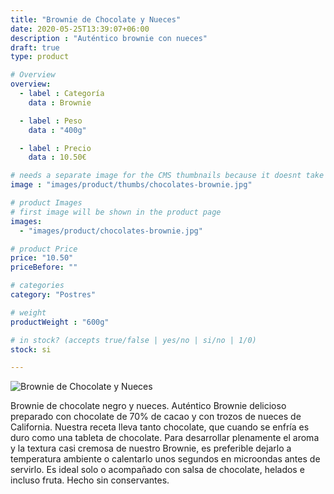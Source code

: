 ```yaml
---
title: "Brownie de Chocolate y Nueces"
date: 2020-05-25T13:39:07+06:00
description : "Auténtico brownie con nueces"
draft: true
type: product

# Overview
overview:
  - label : Categoría
    data : Brownie

  - label : Peso
    data : "400g"

  - label : Precio
    data : 10.50€

# needs a separate image for the CMS thumbnails because it doesnt take arrays (slideshow images)
image : "images/product/thumbs/chocolates-brownie.jpg"

# product Images
# first image will be shown in the product page
images:
  - "images/product/chocolates-brownie.jpg"

# product Price
price: "10.50"
priceBefore: ""

# categories
category: "Postres"

# weight
productWeight : "600g"

# in stock? (accepts true/false | yes/no | si/no | 1/0)
stock: si

---
```

![Brownie de Chocolate y Nueces](/images/product/chocolates-brownie.jpg "Brownie de Chocolate y Nueces")

Brownie de chocolate negro y nueces. Auténtico Brownie delicioso preparado con chocolate de 70% de cacao y con trozos de nueces de California. Nuestra receta lleva tanto chocolate, que cuando se enfría es duro como una tableta de chocolate. Para desarrollar plenamente el aroma y la textura casi cremosa de nuestro Brownie, es preferible dejarlo a temperatura ambiente o calentarlo unos segundos en microondas antes de servirlo. Es ideal solo o acompañado con salsa de chocolate, helados e incluso fruta. Hecho sin conservantes.
